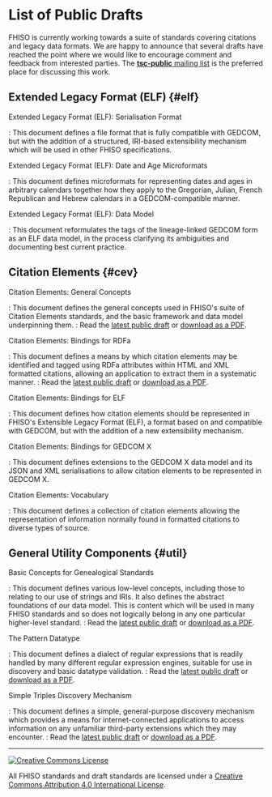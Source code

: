 List of Public Drafts
=====================

FHISO is currently working towards a suite of standards covering
citations and legacy data formats.  We are happy to announce that
several drafts have reached the point where we would like to encourage
comment and feedback from interested parties.  The [**tsc-public**
mailing list](tsc-public) is the preferred place for discussing this
work.

Extended Legacy Format (ELF)                                      {#elf}
----------------------------

Extended Legacy Format (ELF): Serialisation Format

:  This document defines a file format that is fully compatible with
   GEDCOM, but with the addition of a structured, IRI-based
   extensibility mechanism which will be used in other FHISO
   specifications.

Extended Legacy Format (ELF): Date and Age Microformats

:  This document defines microformats for representing dates and ages in
   arbitrary calendars together how they apply to the Gregorian, Julian,
   French Republican and Hebrew calendars in a GEDCOM-compatible manner.

Extended Legacy Format (ELF): Data Model

:  This document reformulates the tags of the lineage-linked GEDCOM form
   as an ELF data model, in the process clarifying its ambiguities and
   documenting best current practice.

Citation Elements                                                 {#cev}
-----------------

Citation Elements: General Concepts

:  This document defines the general concepts used in FHISO's suite of
   Citation Elements standards, and the basic framework and data model
   underpinning them.
:  Read the [latest public draft](//fhiso.org/TR/cev-concepts) or 
   [download as a PDF](//fhiso.org/TR/cev-concepts.pdf).

Citation Elements: Bindings for RDFa

:  This document defines a means by which citation elements may be
   identified and tagged using RDFa attributes within HTML and XML
   formatted citations, allowing an application to extract them in a
   systematic manner.
:  Read the [latest public draft](//fhiso.org/TR/cev-rdfa-bindings) or 
   [download as a PDF](//fhiso.org/TR/cev-rdfa-bindings.pdf).

Citation Elements: Bindings for ELF

:  This document defines how citation elements should be represented in
   FHISO's Extensible Legacy Format (ELF), a format based on and
   compatible with GEDCOM, but with the addition of a new extensibility
   mechanism. 

Citation Elements: Bindings for GEDCOM X

:  This document defines extensions to the GEDCOM X data model and its
   JSON and XML serialisations to allow citation elements to be
   represented in GEDCOM X.

Citation Elements: Vocabulary

:  This document defines a collection of citation elements allowing the
   representation of information normally found in formatted citations
   to diverse types of source.

General Utility Components                                       {#util}
--------------------------

Basic Concepts for Genealogical Standards

:  This document defines various low-level concepts, including those to
   relating to our use of strings and IRIs.  It also defines the
   abstract foundations of our data model.  This is content which will
   be used in many FHISO standards and so does not logically belong in
   any one particular higher-level standard.
:  Read the [latest public draft](//fhiso.org/TR/basic-concepts) or 
   [download as a PDF](//fhiso.org/TR/basic-concepts.pdf).

The Pattern Datatype

:  This document defines a dialect of regular expressions that is
   readily handled by many different regular expression engines,
   suitable for use in discovery and basic datatype validation.
:  Read the [latest public draft](//fhiso.org/TR/patterns) or 
   [download as a PDF](//fhiso.org/TR/patterns.pdf).

Simple Triples Discovery Mechanism

:  This document defines a simple, general-purpose discovery mechanism
   which provides a means for internet-connected applications to access
   information on any unfamiliar third-party extensions which they may
   encounter.
:  Read the [latest public draft](//fhiso.org/TR/triples-discovery) or 
   [download as a PDF](//fhiso.org/TR/triples-discovery.pdf).

---
<div class="cc-img"><a rel="license" href="http://creativecommons.org/licenses/by/4.0/"><img alt="Creative Commons License" style="border-width:0" src="https://i.creativecommons.org/l/by/4.0/88x31.png" /></a></div>

All FHISO standards and draft standards are licensed under a <a rel="license"
href="http://creativecommons.org/licenses/by/4.0/">Creative Commons Attribution
4.0 International License</a>.
